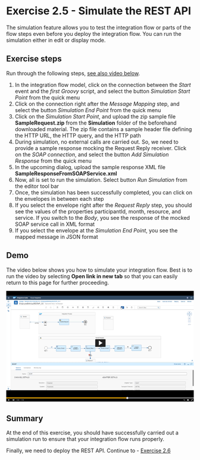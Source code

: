 # Exercise 2.5 - Simulate the REST API

The simulation feature allows you to test the integration flow or parts of the flow steps even before you deploy the integration flow. You can run the simulation either in edit or display mode.

## Exercise steps

Run through the following steps, [see also video below](/exercises/ex2/ex25#Demo).
1. In the integration flow model, click on the connection between the *Start* event and the *first Groovy* script, and select the button *Simulation Start Point* from the quick menu
2. Click on the connection right after the *Message Mapping* step, and select the button *Simulation End Point* from the quick menu
3. Click on the *Simulation Start Point*, and upload the zip sample file **SampleRequest.zip** from the **Simulation** folder of the beforehand downloaded material. The zip file contains a sample header file defining the HTTP URL, the HTTP query, and the HTTP path
4. During simulation, no external calls are carried out. So, we need to provide a sample response mocking the Request Reply receiver. Click on the *SOAP connection*, and select the button *Add Simulation Response* from the quick menu
5. In the upcoming dialog, upload the sample response XML file **SampleResponseFromSOAPService.xml**
6. Now, all is set to run the simulation. Select button *Run Simulation* from the editor tool bar
7. Once, the simulation has been successfully completed, you can click on the envelopes in between each step
8. If you select the envelope right after the *Request Reply* step, you should see the values of the properties participantId, month, resource, and service. If you switch to the *Body*, you see the response of the mocked SOAP service call in XML format
9. If you select the envelope at the *Simulation End Point*, you see the mapped message in JSON format

## Demo

The video below shows you how to simulate your integration flow. Best is to run the video by selecting **Open link in new tab** so that you can easily return to this page for further proceeding.

[![Simulate integration flow video](/exercises/ex2/images/CI_SimulateIntegrationFlow_Thumbnail.png)](https://video.sap.com/media/t/1_y47s5qie)

## Summary

At the end of this exercise, you should have successfully carried out a simulation run to ensure that your integration flow runs properly.

Finally, we need to deploy the REST API. Continue to - [Exercise 2.6](/exercises/ex2/ex26)
